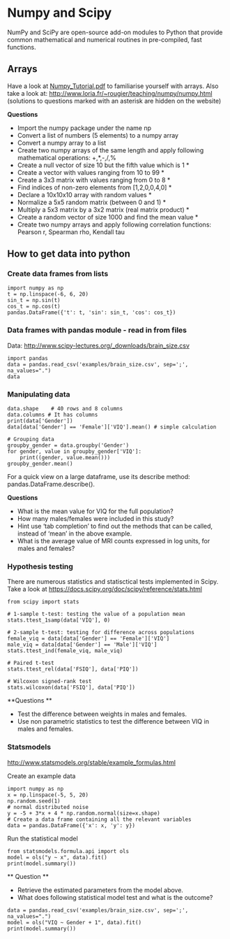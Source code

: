 # Numpy and Scipy

NumPy and SciPy are open-source add-on modules to Python that provide common mathematical and numerical routines in pre-compiled, fast functions. 

## Arrays

Have a look at [Numpy_Tutorial.pdf](../Numpy_Tutorial.pdf) to familiarise yourself with arrays. Also take a look at: http://www.loria.fr/~rougier/teaching/numpy/numpy.html (solutions to questions marked with an asterisk are hidden on the website)

**Questions**

- Import the numpy package under the name np
- Convert a list of numbers (5 elements) to a numpy array
- Convert a numpy array to a list
- Create two numpy arrays of the same length and apply following mathematical operations: +,*,-,/,%
- Create a null vector of size 10 but the fifth value which is 1 *
- Create a vector with values ranging from 10 to 99 *
- Create a 3x3 matrix with values ranging from 0 to 8 *
- Find indices of non-zero elements from [1,2,0,0,4,0] *
- Declare a 10x10x10 array with random values *
- Normalize a 5x5 random matrix (between 0 and 1) *
- Multiply a 5x3 matrix by a 3x2 matrix (real matrix product) *
- Create a random vector of size 1000 and find the mean value *
- Create two numpy arrays and apply following correlation functions: Pearson r, Spearman rho, Kendall tau

## How to get data into python

### Create data frames from lists

```
import numpy as np
t = np.linspace(-6, 6, 20)
sin_t = np.sin(t)
cos_t = np.cos(t)
pandas.DataFrame({'t': t, 'sin': sin_t, 'cos': cos_t})
```
### Data frames with pandas module - read in from files

Data: http://www.scipy-lectures.org/_downloads/brain_size.csv

```
import pandas
data = pandas.read_csv('examples/brain_size.csv', sep=';', na_values=".")
data  
```

### Manipulating data

```
data.shape    # 40 rows and 8 columns
data.columns # It has columns
print(data['Gender'])
data[data['Gender'] == 'Female']['VIQ'].mean() # simple calculation

# Grouping data
groupby_gender = data.groupby('Gender')
for gender, value in groupby_gender['VIQ']:
    print((gender, value.mean()))
groupby_gender.mean()
```

For a quick view on a large dataframe, use its describe method: pandas.DataFrame.describe().

**Questions**

- What is the mean value for VIQ for the full population?
- How many males/females were included in this study?
- Hint use ‘tab completion’ to find out the methods that can be called, instead of ‘mean’ in the above example.
- What is the average value of MRI counts expressed in log units, for males and females?

### Hypothesis testing

There are numerous statistics and statisctical tests implemented in Scipy. Take a look at https://docs.scipy.org/doc/scipy/reference/stats.html

```
from scipy import stats

# 1-sample t-test: testing the value of a population mean
stats.ttest_1samp(data['VIQ'], 0) 

# 2-sample t-test: testing for difference across populations
female_viq = data[data['Gender'] == 'Female']['VIQ']
male_viq = data[data['Gender'] == 'Male']['VIQ']
stats.ttest_ind(female_viq, male_viq)

# Paired t-test
stats.ttest_rel(data['FSIQ'], data['PIQ'])

# Wilcoxon signed-rank test
stats.wilcoxon(data['FSIQ'], data['PIQ']) 
```

**Questions **

- Test the difference between weights in males and females.
- Use non parametric statistics to test the difference between VIQ in males and females.

### Statsmodels

http://www.statsmodels.org/stable/example_formulas.html

Create an example data
```
import numpy as np
x = np.linspace(-5, 5, 20)
np.random.seed(1)
# normal distributed noise
y = -5 + 3*x + 4 * np.random.normal(size=x.shape)
# Create a data frame containing all the relevant variables
data = pandas.DataFrame({'x': x, 'y': y})

```

Run the statistical model

```
from statsmodels.formula.api import ols
model = ols("y ~ x", data).fit()
print(model.summary()) 
```

** Question **
- Retrieve the estimated parameters from the model above.
- What does following statistical model test and what is the outcome?
```
data = pandas.read_csv('examples/brain_size.csv', sep=';', na_values=".")
model = ols("VIQ ~ Gender + 1", data).fit()
print(model.summary())
```

